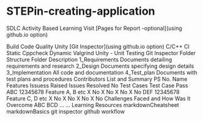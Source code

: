 
# STEPin-creating-application
SDLC Activity Based Learning
Visit [Pages for Report -optional](using github.io option)

Build	Code Quality	Unity	[Git Inspector](using github.io option)
C/C++ CI	Static Cppcheck Dynamic Valgrind	Unity - Unit Testing	Git Inspector
Folder Structure
Folder	Description
1_Requirements	Documents detailing requirements and research
2_Design	Documents specifying design details
3_Implementation	All code and documentation
4_Test_plan	Documents with test plans and procedures
Contributors List and Summary
PS No.	Name	Features	Issuess Raised	Issues Resolved	No Test Cases	Test Case Pass
ABC	12345678	Feature A, B etc	X No	X No	X No	X No
DEF	12345678	Feature C, D etc	X No	X No	X No	X No
Challenges Faced and How Was It Overcome
ABC
BCD
...
...
Learning Resources
markdownCheatsheet
markdownBasics
git inspector
github workflow
